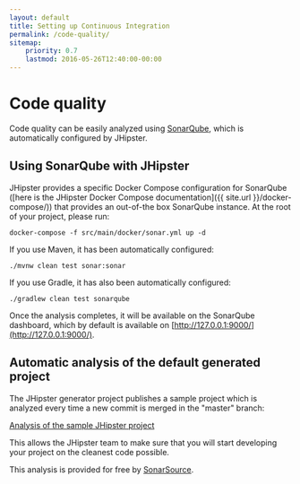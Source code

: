 ```yaml
---
layout: default
title: Setting up Continuous Integration
permalink: /code-quality/
sitemap:
    priority: 0.7
    lastmod: 2016-05-26T12:40:00-00:00
---
```


# <i class="fa fa-diamond"></i> Code quality

Code quality can be easily analyzed using [SonarQube](http://sonarqube.com/), which is automatically configured by JHipster.

## Using SonarQube with JHipster

JHipster provides a specific Docker Compose configuration for SonarQube ([here is the JHipster Docker Compose documentation]({{ site.url }}/docker-compose/)) that provides an out-of-the box SonarQube instance. At the root of your project, please run:

    docker-compose -f src/main/docker/sonar.yml up -d

If you use Maven, it has been automatically configured:

    ./mvnw clean test sonar:sonar

If you use Gradle, it has also been automatically configured:

    ./gradlew clean test sonarqube

Once the analysis completes, it will be available on the SonarQube dashboard, which by default is available on [http://127.0.0.1:9000/](http://127.0.0.1:9000/).

## Automatic analysis of the default generated project

The JHipster generator project publishes a sample project which is analyzed every time a new commit is merged in the "master" branch:

[Analysis of the sample JHipster project](https://sonarqube.com/overview?id=1054756)

This allows the JHipster team to make sure that you will start developing your project on the cleanest code possible.

This analysis is provided for free by [SonarSource](http://www.sonarsource.com).
